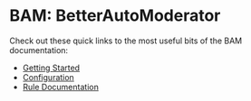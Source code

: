 # BAM: BetterAutoModerator

Check out these quick links to the most useful bits of the BAM documentation:

- [Getting Started](./getting_started.md)
- [Configuration](./configuration.md)
- [Rule Documentation]()
